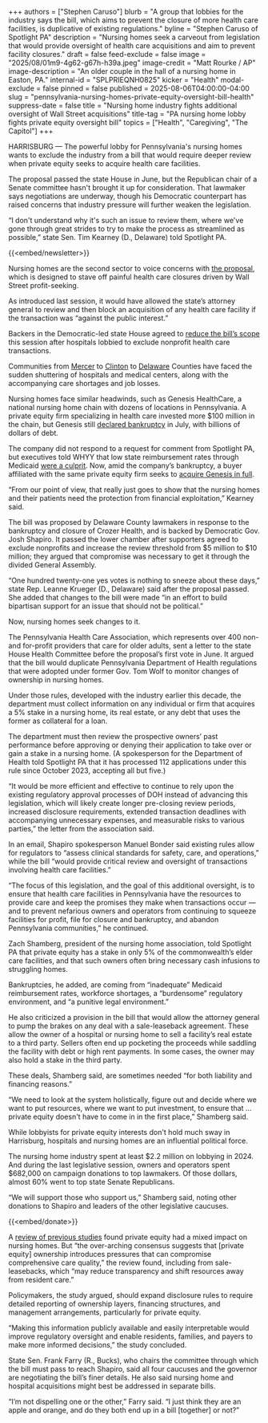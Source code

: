 +++
authors = ["Stephen Caruso"]
blurb = "A group that lobbies for the industry says the bill, which aims to prevent the closure of more health care facilities, is duplicative of existing regulations."
byline = "Stephen Caruso of Spotlight PA"
description = "Nursing homes seek a carveout from legislation that would provide oversight of health care acquisitions and aim to prevent facility closures."
draft = false
feed-exclude = false
image = "2025/08/01m9-4g62-g67h-h39a.jpeg"
image-credit = "Matt Rourke / AP"
image-description = "An older couple in the hall of a nursing home in Easton, PA."
internal-id = "SPLPRIEQNH0825"
kicker = "Health"
modal-exclude = false
pinned = false
published = 2025-08-06T04:00:00-04:00
slug = "pennsylvania-nursing-homes-private-equity-oversight-bill-health"
suppress-date = false
title = "Nursing home industry fights additional oversight of Wall Street acquisitions"
title-tag = "PA nursing home lobby fights private equity oversight bill"
topics = ["Health", "Caregiving", "The Capitol"]
+++

HARRISBURG — The powerful lobby for Pennsylvania&#39;s nursing homes wants to exclude the industry from a bill that would require deeper review when private equity seeks to acquire health care facilities.

The proposal passed the state House in June, but the Republican chair of a Senate committee hasn&#39;t brought it up for consideration. That lawmaker says negotiations are underway, though his Democratic counterpart has raised concerns that industry pressure will further weaken the legislation.

“I don&#39;t understand why it&#39;s such an issue to review them, where we&#39;ve gone through great strides to try to make the process as streamlined as possible,” state Sen. Tim Kearney (D., Delaware) told Spotlight PA.

{{<embed/newsletter>}}

Nursing homes are the second sector to voice concerns with <a href="https://www.palegis.us/legislation/bills/2025/hb1460">the proposal</a>, which is designed to stave off painful health care closures driven by Wall Street profit-seeking.

As introduced last session, it would have allowed the state’s attorney general to review and then block an acquisition of any health care facility if the transaction was “against the public interest.”

Backers in the Democratic-led state House agreed to <a href="https://www.spotlightpa.org/news/2025/05/pennsylvania-hospital-merger-private-equity-oversight/">reduce the bill’s scope</a> this session after hospitals lobbied to exclude nonprofit health care transactions.

Communities from <a href="https://www.chiefhealthcareexecutive.com/view/pennsylvania-hospital-closes-its-doors-but-hope-persists-for-reprieve">Mercer</a> to <a href="https://www.pennlive.com/news/2023/01/closing-at-upmc-hospital-in-central-pa-surprises-worries-mayor-of-rural-town.html">Clinton</a> to <a href="https://www.nbcphiladelphia.com/news/health/crozer-chester-hospital-closes/4174987/#:~:text=After%20months%20of%20efforts%20to,%2C%202025%2C%20Delaware%20County%20said.">Delaware</a> Counties have faced the sudden shuttering of hospitals and medical centers, along with the accompanying care shortages and job losses.

Nursing homes face similar headwinds, such as Genesis HealthCare, a national nursing home chain with dozens of locations in Pennsylvania. A private equity firm specializing in health care invested more $100 million in the chain, but Genesis still <a href="https://skillednursingnews.com/2025/07/skilled-nursing-giant-genesis-healthcare-files-for-chapter-11-bankruptcy/">declared bankruptcy</a> in July, with billions of dollars of debt.

The company did not respond to a request for comment from Spotlight PA, but executives told WHYY that low state reimbursement rates through Medicaid <a href="https://whyy.org/articles/genesis-healthcare-bankruptcy/">were a culprit</a>. Now, amid the company’s bankruptcy, a buyer affiliated with the same private equity firm seeks to <a href="https://www.mcknights.com/news/breaking-genesis-healthcare-files-for-bankruptcy-nearing-sale/">acquire Genesis in full</a>.

“From our point of view, that really just goes to show that the nursing homes and their patients need the protection from financial exploitation,” Kearney said.

The bill was proposed by Delaware County lawmakers in response to the bankruptcy and closure of Crozer Health, and is backed by Democratic Gov. Josh Shapiro. It passed the lower chamber after supporters agreed to exclude nonprofits and increase the review threshold from $5 million to $10 million; they argued that compromise was necessary to get it through the divided General Assembly.

“One hundred twenty-one yes votes is nothing to sneeze about these days,” state Rep. Leanne Krueger (D., Delaware) said after the proposal passed. She added that changes to the bill were made “in an effort to build bipartisan support for an issue that should not be political.”

Now, nursing homes seek changes to it.

The Pennsylvania Health Care Association, which represents over 400 non- and for-profit providers that care for older adults, sent a letter to the state House Health Committee before the proposal’s first vote in June. It argued that the bill would duplicate Pennsylvania Department of Health regulations that were adopted under former Gov. Tom Wolf to monitor changes of ownership in nursing homes.

Under those rules, developed with the industry earlier this decade, the department must collect information on any individual or firm that acquires a 5% stake in a nursing home, its real estate, or any debt that uses the former as collateral for a loan.

The department must then review the prospective owners’ past performance before approving or denying their application to take over or gain a stake in a nursing home. (A spokesperson for the Department of Health told Spotlight PA that it has processed 112 applications under this rule since October 2023, accepting all but five.)

“It would be more efficient and effective to continue to rely upon the existing regulatory approval processes of DOH instead of advancing this legislation, which will likely create longer pre-closing review periods, increased disclosure requirements, extended transaction deadlines with accompanying unnecessary expenses, and measurable risks to various parties,” the letter from the association said.

In an email, Shapiro spokesperson Manuel Bonder said existing rules allow for regulators to “assess clinical standards for safety, care, and operations,” while the bill “would provide critical review and oversight of transactions involving health care facilities.”

“The focus of this legislation, and the goal of this additional oversight, is to ensure that health care facilities in Pennsylvania have the resources to provide care and keep the promises they make when transactions occur — and to prevent nefarious owners and operators from continuing to squeeze facilities for profit, file for closure and bankruptcy, and abandon Pennsylvania communities,” he continued.

Zach Shamberg, president of the nursing home association, told Spotlight PA that private equity has a stake in only 5% of the commonwealth’s elder care facilities, and that such owners often bring necessary cash infusions to struggling homes.

Bankruptcies, he added, are coming from “inadequate” Medicaid reimbursement rates, workforce shortages, a “burdensome” regulatory environment, and “a punitive legal environment.”

He also criticized a provision in the bill that would allow the attorney general to pump the brakes on any deal with a sale-leaseback agreement. These allow the owner of a hospital or nursing home to sell a facility’s real estate to a third party. Sellers often end up pocketing the proceeds while saddling the facility with debt or high rent payments. In some cases, the owner may also hold a stake in the third party.

These deals, Shamberg said, are sometimes needed “for both liability and financing reasons.”

“We need to look at the system holistically, figure out and decide where we want to put resources, where we want to put investment, to ensure that … private equity doesn&#39;t have to come in in the first place,” Shamberg said.

While lobbyists for private equity interests don&#39;t hold much sway in Harrisburg, hospitals and nursing homes are an influential political force.

The nursing home industry spent at least $2.2 million on lobbying in 2024. And during the last legislative session, owners and operators spent $682,000 on campaign donations to top lawmakers. Of those dollars, almost 60% went to top state Senate Republicans.

“We will support those who support us,” Shamberg said, noting other donations to Shapiro and leaders of the other legislative caucuses.

{{<embed/donate>}}

A <a href="https://www.sciencedirect.com/science/article/abs/pii/S0168851025001435">review of previous studies</a> found private equity had a mixed impact on nursing homes. But “the over-arching consensus suggests that \[private equity\] ownership introduces pressures that can compromise comprehensive care quality,” the review found, including from sale-leasebacks, which “may reduce transparency and shift resources away from resident care.”

Policymakers, the study argued, should expand disclosure rules to require detailed reporting of ownership layers, financing structures, and management arrangements, particularly for private equity.

“Making this information publicly available and easily interpretable would improve regulatory oversight and enable residents, families, and payers to make more informed decisions,” the study concluded.

State Sen. Frank Farry (R., Bucks), who chairs the committee through which the bill must pass to reach Shapiro, said all four caucuses and the governor are negotiating the bill’s finer details. He also said nursing home and hospital acquisitions might best be addressed in separate bills.

“I’m not dispelling one or the other,” Farry said. “I just think they are an apple and orange, and do they both end up in a bill \[together\] or not?”

